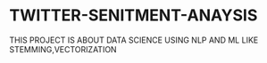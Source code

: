 # TWITTER-SENITMENT-ANAYSIS
THIS PROJECT IS ABOUT  DATA SCIENCE  USING NLP AND ML LIKE STEMMING,VECTORIZATION 
